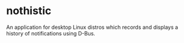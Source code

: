 # nothistic
An application for desktop Linux distros which records and displays a history of notifications using D-Bus.
